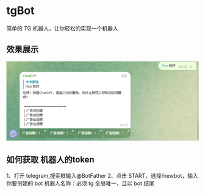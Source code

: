 # tgBot

简单的 TG 机器人，让你轻松的实现一个机器人

## 效果展示

![image](https://github.com/xiaoqixiaoqi1113/tgBot/blob/main/image/image.png)

## 如何获取 机器人的token

1、打开 telegram,搜索框输入@BotFather
2、点击 START，选择/newbot，输入你要创建的 bot 机器人名称：必须 tg 全局唯一，且以 bot 结尾
